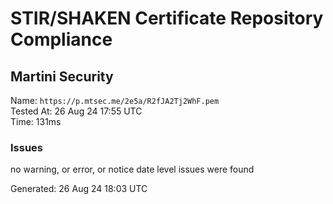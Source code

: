 # STIR/SHAKEN Certificate Repository Compliance

## Martini Security

Name: `https://p.mtsec.me/2e5a/R2fJA2Tj2WhF.pem`\
Tested At: 26 Aug 24 17:55 UTC\
Time: 131ms

### Issues

no warning, or error, or notice date level issues were found

Generated: 26 Aug 24 18:03 UTC